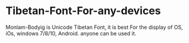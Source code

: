 # Tibetan-Font-For-any-devices
Monlam-Bodyig is Unicode Tibetan Font, it is best For the display of OS, iOs, windows 7/8/10, Android. anyone can be used it.  


